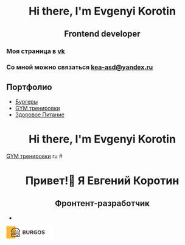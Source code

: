 
<h1 align="center">Hi there, I'm Evgenyi Korotin </h1>
<h2 align="center">Frontend developer </h2>


### Моя страница в [vk](https://vk.com/id248069872)
### Со мной можно связаться **kea-asd@yandex.ru**
## Портфолио
- [Бургеры](https://keaasd.github.io/Module01-Burger/menu.html)
- [GYM тренировки](https://keaasd.github.io/Module01-Gym/index.html)
- [Здоровое Питание](https://keaasd.github.io/module02-Shop/dist/)

<!-- website layout designer -->
<h1 align="center">Hi there, I'm Evgenyi Korotin </h1>
<a href="https://keaasd.github.io/Module01-Gym/" target="_blank">GYM тренировки</a>
<!-- - [GYM тренировки](https://keaasd.github.io/Module01-Gym/index.html) -->
<!--   https://habr.com/ru/post/649363/ -->
ru
# 
<h1 align="center">Привет!👋 Я Евгений Коротин</h1>
<h2 align="center">Фронтент-разработчик</h2>

- <a href="https://keaasd.github.io/Module01-Burger/menu.html" target="_blank">
<img src="https://github.com/keaasd/kea/blob/main/images/burger.svg" height="32"/></a> 

<!-- <a href="https://github.com/keaasd/kea/blob/main/images/burger.svg" target="_blank"> -->
<!-- <img src="https://github.com/blackcater/blackcater/raw/main/images/Hi.gif" height="32"/></a>  -->
<!-- ### Моя страница в [YouTube](https://www.youtube.com/playlist?list=PLVAYb8Ud2PjoYMAIx7OTPTnXyNA7R9boc) -->
